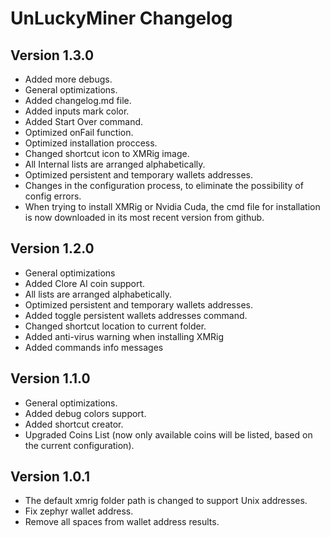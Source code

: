 # UnLuckyMiner Changelog

## Version 1.3.0
- Added more debugs.
- General optimizations.
- Added changelog.md file.
- Added inputs mark color.
- Added Start Over command.
- Optimized onFail function.
- Optimized installation proccess.
- Changed shortcut icon to XMRig image. 
- All Internal lists are arranged alphabetically.
- Optimized persistent and temporary wallets addresses.
- Changes in the configuration process, to eliminate the possibility of config errors.
- When trying to install XMRig or Nvidia Cuda, the cmd file for installation is now downloaded in its most recent version from github.

## Version 1.2.0
- General optimizations
- Added Clore AI coin support.
- All lists are arranged alphabetically.
- Optimized persistent and temporary wallets addresses.
- Added toggle persistent wallets addresses command.
- Changed shortcut location to current folder.
- Added anti-virus warning when installing XMRig
- Added commands info messages

## Version 1.1.0
- General optimizations.
- Added debug colors support.
- Added shortcut creator.
- Upgraded Coins List (now only available coins will be listed, based on the current configuration).

## Version 1.0.1
- The default xmrig folder path is changed to support Unix addresses.
- Fix zephyr wallet address.
- Remove all spaces from wallet address results.